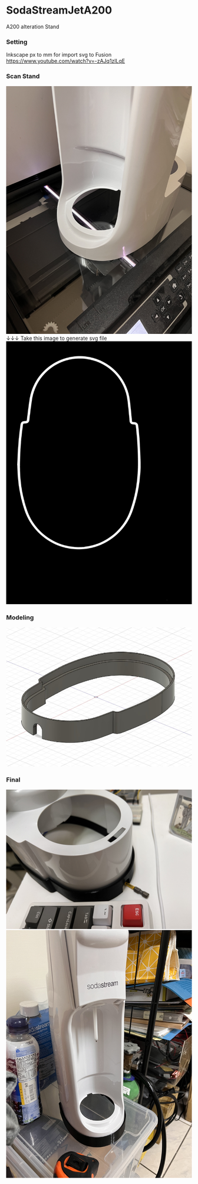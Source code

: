 # SodaStreamJetA200
A200 alteration Stand
### Setting
Inkscape px to mm for import svg to Fusion   
https://www.youtube.com/watch?v=-zAJq1zlLqE
### Scan Stand
![Image](https://github.com/tomoffice/SodaStreamJetA200/blob/main/S__15475029.jpg)  
↓↓↓ Take this image to generate svg file
![Image](https://github.com/tomoffice/SodaStreamJetA200/blob/main/img004.jpg) 
### Modeling
![Image](https://github.com/tomoffice/SodaStreamJetA200/blob/main/1688019386199.jpg) 
### Final
![Image](https://github.com/tomoffice/SodaStreamJetA200/blob/main/S__15475081.jpg) 
![Image](https://github.com/tomoffice/SodaStreamJetA200/blob/main/S__15475083.jpg) 
 
